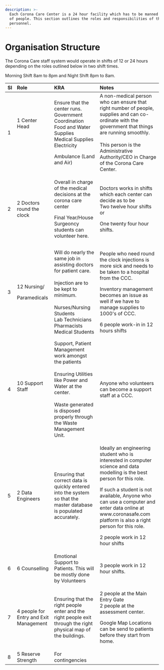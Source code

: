 ```yaml
---
description: >-
  Each Corona Care Center is a 24 hour facility which has to be manned by X no
  of people. This section outlines the roles and responsibilities of the
  personnel.
---
```


# Organisation Structure

The Corona Care staff system would operate in shifts of 12 or 24 hours depending on the roles outlined below in two shift times.  
  
Morning Shift 8am to 8pm and  Night Shift 8pm to 8am.

<table>
  <thead>
    <tr>
      <th style="text-align:left"><b>Sl</b>
      </th>
      <th style="text-align:left"><b>Role</b>
      </th>
      <th style="text-align:left"><b>KRA</b>
      </th>
      <th style="text-align:left"><b>Notes</b>
      </th>
    </tr>
  </thead>
  <tbody>
    <tr>
      <td style="text-align:left">1</td>
      <td style="text-align:left">1 Center Head
        <br />
        <br />
        <br />
        <br />
      </td>
      <td style="text-align:left">
        <p>Ensure that the center runs.
          <br />Government Coordination
          <br />Food and Water Supplies
          <br />Medical Supplies
          <br />Electricity</p>
        <p>Ambulance (Land and Air)</p>
      </td>
      <td style="text-align:left">A non-medical person who can ensure that right number of people, supplies
        and can co-ordinate with the government that things are running smoothly.
        <br
        />
        <br />This person is the Administrative Authority/CEO in Charge of the Corona
        Care Center.</td>
    </tr>
    <tr>
      <td style="text-align:left">2</td>
      <td style="text-align:left">2 Doctors round the clock</td>
      <td style="text-align:left">
        <p>Overall in charge of the medical decisions at the corona care center</p>
        <p></p>
        <p>Final Year/House Surgeoncy students can volunteer here.</p>
      </td>
      <td style="text-align:left">
        <p>Doctors works in shifts which each center can decide as to be
          <br />Two twelve hour shifts or</p>
        <p>One twenty four hour shifts.</p>
      </td>
    </tr>
    <tr>
      <td style="text-align:left">3</td>
      <td style="text-align:left">
        <p>12 Nursing/</p>
        <p>Paramedicals</p>
      </td>
      <td style="text-align:left">Will do nearly the same job in assisting doctors for patient care.
        <br
        />
        <br />Injection are to be kept to minimum.
        <br />
        <br />Nurses/Nursing Students
        <br />Lab Technicians
        <br />Pharmacists
        <br />Medical Students
        <br />
      </td>
      <td style="text-align:left">
        <p>People who need round the clock injections is more sick and needs to be
          taken to a hospital from the CCC.</p>
        <p></p>
        <p>Inventory management becomes an issue as well if we have to manage supplies
          to 1000&apos;s of CCC.</p>
        <p></p>
        <p>6 people work-in in 12 hours shifts</p>
      </td>
    </tr>
    <tr>
      <td style="text-align:left">4</td>
      <td style="text-align:left">10 Support Staff
        <br />
        <br />
      </td>
      <td style="text-align:left">Support, Patient Management work amongst the patients
        <br />
        <br />Ensuring Utilities like Power and Water at the center.
        <br />
        <br />Waste generated is disposed properly through the Waste Management Unit.</td>
      <td
      style="text-align:left">Anyone who volunteers can become a support staff at a CCC.</td>
    </tr>
    <tr>
      <td style="text-align:left">5</td>
      <td style="text-align:left">2 Data Engineers</td>
      <td style="text-align:left">Ensuring that correct data is quickly entered into the system so that
        the master database is populated accurately.</td>
      <td style="text-align:left">
        <p>Ideally an engineering student who is interested in computer science and
          data modelling is the best person for this role.</p>
        <p></p>
        <p>If such a student is not available, Anyone who can use a computer and
          enter data online at www.coronasafe.com platform is also a right person
          for this role.</p>
        <p></p>
        <p>2 people work in 12 hour shifts</p>
      </td>
    </tr>
    <tr>
      <td style="text-align:left">6</td>
      <td style="text-align:left">6 Counselling</td>
      <td style="text-align:left">Emotional Support to Patients. This will be mostly done by Volunteers</td>
      <td
      style="text-align:left">3 people work in 12 hour shifts.</td>
    </tr>
    <tr>
      <td style="text-align:left">7</td>
      <td style="text-align:left">4 people for Entry and Exit Management</td>
      <td style="text-align:left">Ensuring that the right people enter and the right people exit through
        the right physical map of the buildings.</td>
      <td style="text-align:left">
        <p>2 people at the Main Entry Gate
          <br />2 people at the assessment center.
          <br />
        </p>
        <p>Google Map Locations can be send to patients before they start from home.</p>
      </td>
    </tr>
    <tr>
      <td style="text-align:left">8</td>
      <td style="text-align:left">5 Reserve Strength</td>
      <td style="text-align:left">For contingencies</td>
      <td style="text-align:left"></td>
    </tr>
  </tbody>
</table>

